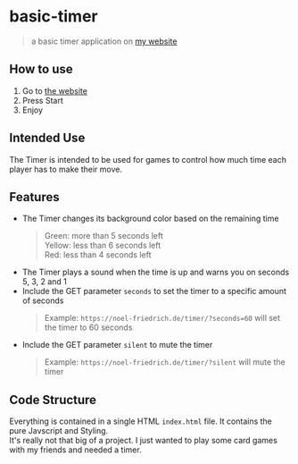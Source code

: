 # basic-timer
> a basic timer application on [my website](https://noel-friedrich.de/timer/)

## How to use
1. Go to [the website](https://noel-friedrich.de/timer/)
2. Press Start
3. Enjoy

## Intended Use
The Timer is intended to be used for games to control how
much time each player has to make their move.

## Features
- The Timer changes its background color based on the remaining time
  > Green: more than 5 seconds left  
  > Yellow: less than 6 seconds left  
  > Red: less than 4 seconds left  
- The Timer plays a sound when the time is up and warns you on seconds 5, 3, 2 and 1
- Include the GET parameter `seconds` to set the timer to a specific amount of seconds
  > Example: `https://noel-friedrich.de/timer/?seconds=60` will set the timer to 60 seconds
- Include the GET parameter `silent` to mute the timer
  > Example: `https://noel-friedrich.de/timer/?silent` will mute the timer

## Code Structure
Everything is contained in a single HTML `index.html` file. It contains the pure Javscript and Styling.  
It's really not that big of a project. I just wanted to play some card games with my friends and needed a timer.